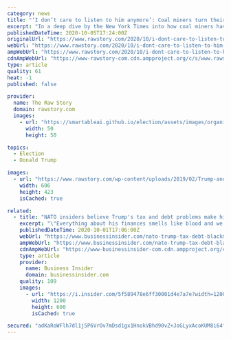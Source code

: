 ```yaml
---
category: news
title: "‘I don’t care to listen to him anymore’: Coal miners turn their backs on Trump over failed promises"
excerpt: "In a deep dive by the New York Times into how coal miners have fared under Donald Trump, the president was blistered for making promises he didn’t keep as the industry continues to collapse and miner unemployment soars."
publishedDateTime: 2020-10-05T17:24:00Z
originalUrl: "https://www.rawstory.com/2020/10/i-dont-care-to-listen-to-him-anymore-coal-miners-turn-their-backs-on-trump-over-failed-promises/"
webUrl: "https://www.rawstory.com/2020/10/i-dont-care-to-listen-to-him-anymore-coal-miners-turn-their-backs-on-trump-over-failed-promises/"
ampWebUrl: "https://www.rawstory.com/2020/10/i-dont-care-to-listen-to-him-anymore-coal-miners-turn-their-backs-on-trump-over-failed-promises/amp/"
cdnAmpWebUrl: "https://www-rawstory-com.cdn.ampproject.org/c/s/www.rawstory.com/2020/10/i-dont-care-to-listen-to-him-anymore-coal-miners-turn-their-backs-on-trump-over-failed-promises/amp/"
type: article
quality: 61
heat: -1
published: false

provider:
  name: The Raw Story
  domain: rawstory.com
  images:
    - url: "https://smartableai.github.io/election/assets/images/organizations/rawstory.com-50x50.jpg"
      width: 50
      height: 50

topics:
  - Election
  - Donald Trump

images:
  - url: "https://www.rawstory.com/wp-content/uploads/2019/02/Trump-and-Coal.jpg"
    width: 606
    height: 423
    isCached: true

related:
  - title: "NATO insiders believe Trump's tax and debt problems make him vulnerable to blackmail by foreign powers"
    excerpt: "\"Everything about his finances smells like blood and we are trained to be sharks,\" one source told Insider."
    publishedDateTime: 2020-10-01T17:06:00Z
    webUrl: "https://www.businessinsider.com/nato-trump-tax-debt-blackmail-2020-10"
    ampWebUrl: "https://www.businessinsider.com/nato-trump-tax-debt-blackmail-2020-10?amp"
    cdnAmpWebUrl: "https://www-businessinsider-com.cdn.ampproject.org/c/s/www.businessinsider.com/nato-trump-tax-debt-blackmail-2020-10?amp"
    type: article
    provider:
      name: Business Insider
      domain: businessinsider.com
    quality: 109
    images:
      - url: "https://i.insider.com/5f589478e6ff30001d4e7a7e?width=1200&format=jpeg"
        width: 1200
        height: 600
        isCached: true

secured: "adKaRoWFlh7dl1j5P6VrOv7mDsd1gx1HnokVBhd90vZ+JoGLyxAcoKUM8i64f5q1LVjzdfCM5FZAoaw6PKFvD9sPA8RRA7ZLbCPTSbq/LH2268uWY+uuToYflEnpfuSHuVXLh3k61lHxBpoOQwk4MEqF1Qy8yAbHBlhNOpgncps2MecvQP1Wp+ecE5eYTM9tjmhxHQnoyOU42+a8WLn2zqgeWfJgls+fEhlO85iOkzDss/fdSmfLuEzTYbKY9C/HKqYtda54Par7r52lQ1dfyFhI+GgOXQMCuUtEbTJimcSiIp7uz3lWGYTAcTKc7Xd8+/+8phspKhnBh42g/o2lg7XaLSy/8jVuP23o/SUEI+U=;Z8+521gApsAXrIcKBCzZCw=="
---
```



